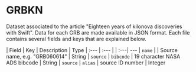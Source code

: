 # GRBKN
Dataset associated to the article "Eighteen years of kilonova discoveries with Swift". Data for each GRB are made available in JSON format. Each file contains several fields and keys that are explained below.

| Field | Key | Description | Type 
| :--- | :--- | | :---| --- 
| `name` |  | Source name, e.g. "GRB060614" | String 
| `source` | `bibcode` | 19 character NASA ADS bibcode | String 
| `source` | `alias` | source ID number  | Integer 


